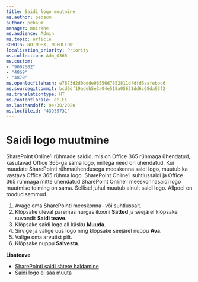 ```yaml
---
title: Saidi logo muutmine
ms.author: pebaum
author: pebaum
manager: mnirkhe
ms.audience: Admin
ms.topic: article
ROBOTS: NOINDEX, NOFOLLOW
localization_priority: Priority
ms.collection: Adm_O365
ms.custom:
- "9002502"
- "4869"
- "4870"
ms.openlocfilehash: e7873d2d0bdde96556d7852811dfdfd6aafebbc6
ms.sourcegitcommit: bcd6df19adeb5e3a04e518a05621dd6c68da93f2
ms.translationtype: HT
ms.contentlocale: et-EE
ms.lasthandoff: 04/30/2020
ms.locfileid: "43955731"
---
```

# <a name="change-site-logo"></a>Saidi logo muutmine

SharePoint Online’i rühmade saidid, mis on Office 365 rühmaga ühendatud, kasutavad Office 365-ga sama logo, millega need on ühendatud. Kui muudate SharePointi rühmaühendusega meeskonna saidi logo, muutub ka vastava Office 365 rühma logo. SharePoint Online’i suhtlussaidi ja Office 365 rühmaga mitte ühendatud SharePoint Online’i meeskonnasaidi logo muutmise toiming on sama. Sellisel juhul muutub ainult saidi logo. Allpool on toodud sammud.

1. Avage oma SharePointi meeskonna- või suhtlussait.
2. Klõpsake üleval paremas nurgas ikooni **Sätted** ja seejärel klõpsake suvandit **Saidi teave**.
3. Klõpsake saidi logo all käsku **Muuda**.
4. Sirvige ja valige uus logo ning klõpsake seejärel nuppu **Ava**.
5. Valige oma arvutist pilt.
6. Klõpsake nuppu **Salvesta**.

**Lisateave**

- [SharePointi saidi sätete haldamine](https://support.office.com/article/manage-your-sharepoint-site-settings-8376034d-d0c7-446e-9178-6ab51c58df42)
- [Saidi logo ei saa muuta](https://docs.microsoft.com/sharepoint/troubleshoot/sites/error-when-changing-o365-site-logo)
